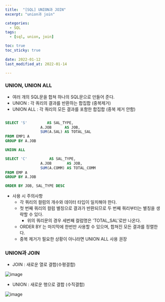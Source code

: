 ```yaml
---
title:  "[SQL] UNION과 JOIN"
excerpt: "union과 join"

categories:
  - SQL
tags:
  - [sql, union, join]

toc: true
toc_sticky: true
 
date: 2022-01-12
last_modified_at: 2022-01-14

---
```


### UNION, UNION ALL
- 여러 개의 SQL문을 합쳐 하나의 SQL문으로 만들어 준다.
- UNION : 각 쿼리의 결과를 반환하는 합집합 (중복제거)
- UNION ALL : 각 쿼리의 모든 결과를 포함한 합집합 (중복 제거 안함)
```SQL

SELECT 'S'         AS SAL_TYPE,
				A.JOB      AS JOB,
				SUM(A.SAL) AS TOTAL_SAL
FROM EMP1 A
GROUP BY A.JOB

UNION ALL

SELECT 'C'          AS SAL_TYPE,
				A.JOB       AS JOB,
				SUM(A.COMM) AS TOTAL_COMM
FROM EMP A
GROUP BY A.JOB

ORDER BY JOB, SAL_TYPE DESC

```
- 사용 시 주의사항
  * 각 쿼리의 컬럼의 개수와 데이터 타입이 일치해야 한다.
  * 첫 번째 쿼리의 컬럼 별칭으로 결과가 반환되므로 두 번째 쿼리부터는 별칭을 생략할 수 있다.
    + 위의 쿼리문의 경우 세번째 컬럼명은 'TOTAL_SAL'로만 나온다.
  * ORDER BY 는 마지막에 한번만 사용할 수 있으며, 합쳐진 모든 결과를 정렬한다.
  * 중복 제거가 필요한 상황이 아니라면 UNION ALL 사용 권장

### UNION과 JOIN
- JOIN : 새로운 열로 결합(수평결합)


![image](https://s3.us-west-2.amazonaws.com/secure.notion-static.com/3ad73b52-7ea7-4b0c-bd27-60a46f6f0412/Untitled.png?X-Amz-Algorithm=AWS4-HMAC-SHA256&X-Amz-Content-Sha256=UNSIGNED-PAYLOAD&X-Amz-Credential=AKIAT73L2G45EIPT3X45%2F20220113%2Fus-west-2%2Fs3%2Faws4_request&X-Amz-Date=20220113T034822Z&X-Amz-Expires=86400&X-Amz-Signature=146a26f83ceaab811a312cf37a67cbb686274df0d77b51847d63543d50af57fe&X-Amz-SignedHeaders=host&response-content-disposition=filename%20%3D%22Untitled.png%22&x-id=GetObject)

- UNION : 새로운 행으로 결합 (수직결합)


![image](https://s3.us-west-2.amazonaws.com/secure.notion-static.com/ef41d8d6-d350-4efe-b8ff-3d62d674150f/Untitled.png?X-Amz-Algorithm=AWS4-HMAC-SHA256&X-Amz-Content-Sha256=UNSIGNED-PAYLOAD&X-Amz-Credential=AKIAT73L2G45EIPT3X45%2F20220113%2Fus-west-2%2Fs3%2Faws4_request&X-Amz-Date=20220113T034922Z&X-Amz-Expires=86400&X-Amz-Signature=beeab442a5c0515442b38369de35a7e2d2de243904b4ab28f7153e3100d03f49&X-Amz-SignedHeaders=host&response-content-disposition=filename%20%3D%22Untitled.png%22&x-id=GetObject)

